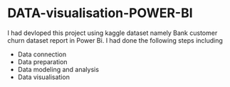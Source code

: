 # DATA-visualisation-POWER-BI
I had devloped this project using kaggle dataset namely Bank customer churn dataset report in Power Bi. I had done the following steps including
* Data connection
* Data preparation
* Data modeling and analysis
* Data visualisation
